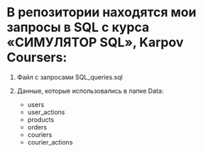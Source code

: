 # В репозитории находятся мои запросы в SQL с курса «СИМУЛЯТОР SQL», Karpov Coursers: 

1. Файл с запросами SQL_queries.sql

3. Данные, которые использовались в папке Data:
   * users
   * user_actions
   * products
   * orders
   * couriers
   * courier_actions
